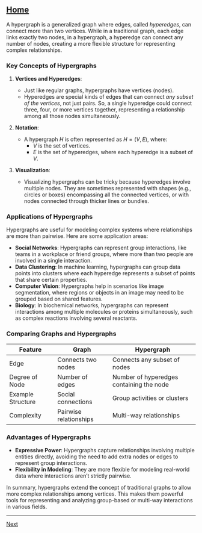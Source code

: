 [Home](https://t2m.io/VwvDcuw)
---

A hypergraph is a generalized graph where edges, called *hyperedges*, can connect more than two vertices. While in a traditional graph, each edge links exactly two nodes, in a hypergraph, a hyperedge can connect any number of nodes, creating a more flexible structure for representing complex relationships.

### Key Concepts of Hypergraphs

1. **Vertices and Hyperedges**:
   - Just like regular graphs, hypergraphs have vertices (nodes).
   - Hyperedges are special kinds of edges that can connect *any subset of the vertices*, not just pairs. So, a single hyperedge could connect three, four, or more vertices together, representing a relationship among all those nodes simultaneously.

2. **Notation**:
   - A hypergraph $H$ is often represented as $H = (V, E)$, where:
     - $V$ is the set of vertices.
     - $E$ is the set of hyperedges, where each hyperedge is a subset of $V$.

3. **Visualization**:
   - Visualizing hypergraphs can be tricky because hyperedges involve multiple nodes. They are sometimes represented with shapes (e.g., circles or boxes) encompassing all the connected vertices, or with nodes connected through thicker lines or bundles.

### Applications of Hypergraphs

Hypergraphs are useful for modeling complex systems where relationships are more than pairwise. Here are some application areas:

- **Social Networks**: Hypergraphs can represent group interactions, like teams in a workplace or friend groups, where more than two people are involved in a single interaction.
- **Data Clustering**: In machine learning, hypergraphs can group data points into clusters where each hyperedge represents a subset of points that share certain properties.
- **Computer Vision**: Hypergraphs help in scenarios like image segmentation, where regions or objects in an image may need to be grouped based on shared features.
- **Biology**: In biochemical networks, hypergraphs can represent interactions among multiple molecules or proteins simultaneously, such as complex reactions involving several reactants.

### Comparing Graphs and Hypergraphs

| Feature               | Graph                  | Hypergraph                                  |
|-----------------------|------------------------|---------------------------------------------|
| Edge                  | Connects two nodes     | Connects any subset of nodes                |
| Degree of Node        | Number of edges        | Number of hyperedges containing the node    |
| Example Structure     | Social connections     | Group activities or clusters                |
| Complexity            | Pairwise relationships | Multi-way relationships                     |

### Advantages of Hypergraphs

- **Expressive Power**: Hypergraphs capture relationships involving multiple entities directly, avoiding the need to add extra nodes or edges to represent group interactions.
- **Flexibility in Modeling**: They are more flexible for modeling real-world data where interactions aren’t strictly pairwise.

In summary, hypergraphs extend the concept of traditional graphs to allow more complex relationships among vertices. This makes them powerful tools for representing and analyzing group-based or multi-way interactions in various fields.

---

[Next](https://t2m.io/7giHXoX)
